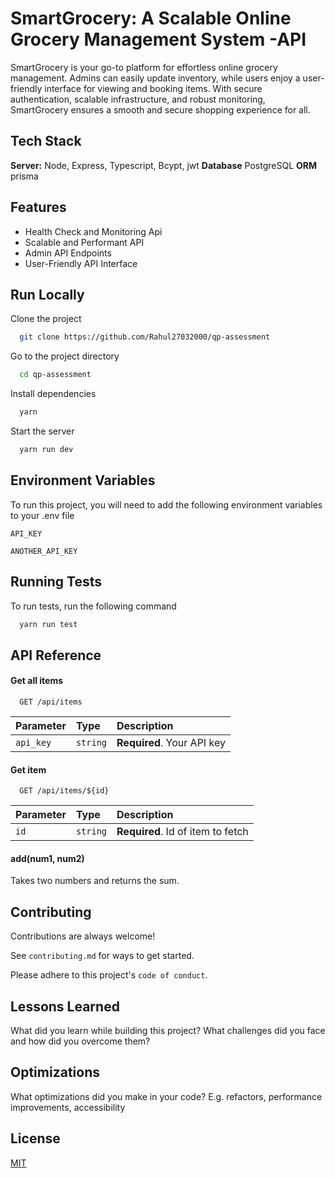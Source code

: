 # SmartGrocery: A Scalable Online Grocery Management System -API

SmartGrocery is your go-to platform for effortless online grocery management. Admins can easily update inventory, while users enjoy a user-friendly interface for viewing and booking items. With secure authentication, scalable infrastructure, and robust monitoring, SmartGrocery ensures a smooth and secure shopping experience for all.

## Tech Stack

**Server:** Node, Express, Typescript, Bcypt, jwt
**Database** PostgreSQL
**ORM** prisma

## Features

- Health Check and Monitoring Api
- Scalable and Performant API
- Admin API Endpoints
- User-Friendly API Interface

## Run Locally

Clone the project

```bash
  git clone https://github.com/Rahul27032000/qp-assessment
```

Go to the project directory

```bash
  cd qp-assessment
```

Install dependencies

```bash
  yarn
```

Start the server

```bash
  yarn run dev
```

## Environment Variables

To run this project, you will need to add the following environment variables to your .env file

`API_KEY`

`ANOTHER_API_KEY`

## Running Tests

To run tests, run the following command

```bash
  yarn run test
```

## API Reference

#### Get all items

```http
  GET /api/items
```

| Parameter | Type     | Description                |
| :-------- | :------- | :------------------------- |
| `api_key` | `string` | **Required**. Your API key |

#### Get item

```http
  GET /api/items/${id}
```

| Parameter | Type     | Description                       |
| :-------- | :------- | :-------------------------------- |
| `id`      | `string` | **Required**. Id of item to fetch |

#### add(num1, num2)

Takes two numbers and returns the sum.

## Contributing

Contributions are always welcome!

See `contributing.md` for ways to get started.

Please adhere to this project's `code of conduct`.

## Lessons Learned

What did you learn while building this project? What challenges did you face and how did you overcome them?

## Optimizations

What optimizations did you make in your code? E.g. refactors, performance improvements, accessibility

## License

[MIT](https://choosealicense.com/licenses/mit/)
